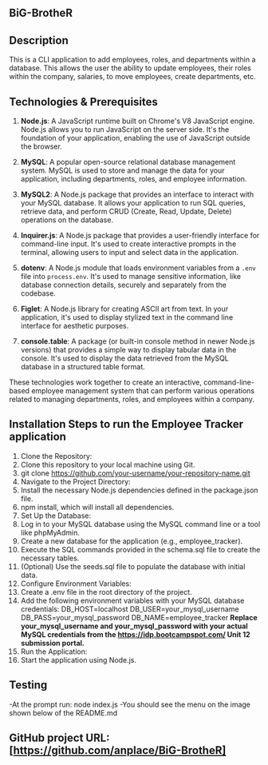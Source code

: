 ## BiG-BrotheR

## Description
This is a CLI application to add employees, roles, and departments within a database. This allows the user the ability to update employees, their roles within the company, salaries, to move employees, create departments, etc. 


## Technologies & Prerequisites

1. **Node.js**: A JavaScript runtime built on Chrome's V8 JavaScript engine. Node.js allows you to run JavaScript on the server side. It's the foundation of your application, enabling the use of JavaScript outside the browser.

2. **MySQL**: A popular open-source relational database management system. MySQL is used to store and manage the data for your application, including departments, roles, and employee information.

3. **MySQL2**: A Node.js package that provides an interface to interact with your MySQL database. It allows your application to run SQL queries, retrieve data, and perform CRUD (Create, Read, Update, Delete) operations on the database.

4. **Inquirer.js**: A Node.js package that provides a user-friendly interface for command-line input. It's used to create interactive prompts in the terminal, allowing users to input and select data in the application.

5. **dotenv**: A Node.js module that loads environment variables from a `.env` file into `process.env`. It's used to manage sensitive information, like database connection details, securely and separately from the codebase.

6. **Figlet**: A Node.js library for creating ASCII art from text. In your application, it's used to display stylized text in the command line interface for aesthetic purposes.

7. **console.table**: A package (or built-in console method in newer Node.js versions) that provides a simple way to display tabular data in the console. It's used to display the data retrieved from the MySQL database in a structured table format.

These technologies work together to create an interactive, command-line-based employee management system that can perform various operations related to managing departments, roles, and employees within a company.


## Installation Steps to run the Employee Tracker application
1. Clone the Repository:
2. Clone this repository to your local machine using Git.
3. git clone https://github.com/your-username/your-repository-name.git
4. Navigate to the Project Directory:
5. Install the necessary Node.js dependencies defined in the package.json file.
6. npm install, which will install all dependencies.
7. Set Up the Database:
8. Log in to your MySQL database using the MySQL command line or a tool like phpMyAdmin.
9. Create a new database for the application (e.g., employee_tracker).
10. Execute the SQL commands provided in the schema.sql file to create the necessary tables.
11. (Optional) Use the seeds.sql file to populate the database with initial data.
12. Configure Environment Variables:
13. Create a .env file in the root directory of the project.
14.  Add the following environment variables with your MySQL database credentials:
        DB_HOST=localhost
        DB_USER=your_mysql_username
        DB_PASS=your_mysql_password
        DB_NAME=employee_tracker
            **Replace your_mysql_username and your_mysql_password with your actual MySQL credentials from the 
            https://idp.bootcampspot.com/ Unit 12 submission portal.**  
15. Run the Application:
16. Start the application using Node.js.

## Testing
-At the prompt run: node index.js
-You should see the menu on the image shown below of the README.md

## GitHub project URL: [https://github.com/anplace/BiG-BrotheR]




